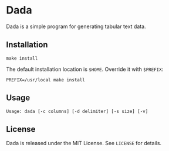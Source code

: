 Dada
====

Dada is a simple program for generating tabular text data.


Installation
------------

    make install

The default installation location is `$HOME`. Override it with `$PREFIX`:

    PREFIX=/usr/local make install


Usage
-----

    Usage: dada [-c columns] [-d delimiter] [-s size] [-v]


License
-------

Dada is released under the MIT License. See `LICENSE` for details.
